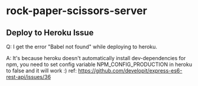 # rock-paper-scissors-server

## Deploy to Heroku Issue
Q: I get the error "Babel not found" while deploying to heroku.

A: It's because heroku doesn't automatically install dev-dependencies for npm, you need to set config variable NPM_CONFIG_PRODUCTION in heroku to false and it will work :)
ref: https://github.com/developit/express-es6-rest-api/issues/36
